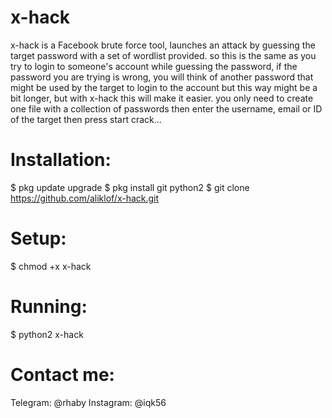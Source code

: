 # x-hack
x-hack is a Facebook brute force tool, launches an attack by guessing the target password with a set of wordlist provided.
so this is the same as you try to login to someone's account while guessing the password, if the password you are trying is wrong, you will think of another password that might be used by the target to login to the account but this way might be a bit longer, but with x-hack this will make it easier.
you only need to create one file with a collection of passwords then enter the username, email or ID of the target then press start crack...

# Installation:
 
 $ pkg update upgrade
 $ pkg install git python2
 $ git clone https://github.com/aliklof/x-hack.git

# Setup:

 $ chmod +x x-hack

# Running:

 $ python2 x-hack

# Contact me:
Telegram: @rhaby
Instagram: @iqk56
